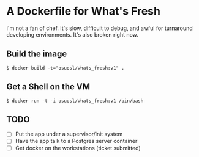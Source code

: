 A Dockerfile for What's Fresh
=============================

I'm not a fan of chef. It's slow, difficult to debug, and awful for
turnaround developing environments. It's also broken right now.

Build the image
---------------

```shell
$ docker build -t="osuosl/whats_fresh:v1" .
```

Get a Shell on the VM
---------------------

```shell
$ docker run -t -i osuosl/whats_fresh:v1 /bin/bash
```

TODO
----

- [ ] Put the app under a supervisor/init system
- [ ] Have the app talk to a Postgres server container
- [ ] Get docker on the workstations (ticket submitted)
